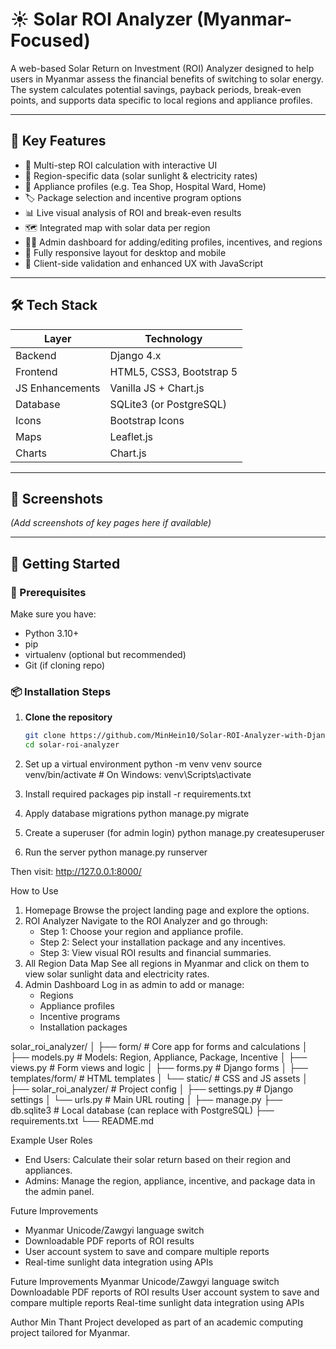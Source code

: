 # ☀️ Solar ROI Analyzer (Myanmar-Focused)

A web-based Solar Return on Investment (ROI) Analyzer designed to help users in Myanmar assess the financial benefits of switching to solar energy. The system calculates potential savings, payback periods, break-even points, and supports data specific to local regions and appliance profiles.

---

## 🌟 Key Features

- 🔄 Multi-step ROI calculation with interactive UI
- 📍 Region-specific data (solar sunlight & electricity rates)
- 🧰 Appliance profiles (e.g. Tea Shop, Hospital Ward, Home)
- 🏷️ Package selection and incentive program options
- 📊 Live visual analysis of ROI and break-even results
- 🗺️ Integrated map with solar data per region
- 🧑‍💼 Admin dashboard for adding/editing profiles, incentives, and regions
- 📱 Fully responsive layout for desktop and mobile
- 🧠 Client-side validation and enhanced UX with JavaScript

---

## 🛠 Tech Stack

| Layer          | Technology               |
|----------------|--------------------------|
| Backend        | Django 4.x               |
| Frontend       | HTML5, CSS3, Bootstrap 5 |
| JS Enhancements| Vanilla JS + Chart.js    |
| Database       | SQLite3 (or PostgreSQL)  |
| Icons          | Bootstrap Icons          |
| Maps           | Leaflet.js               |
| Charts         | Chart.js                 |

---

## 📸 Screenshots

*(Add screenshots of key pages here if available)*

---

## 🚀 Getting Started

### 🔧 Prerequisites

Make sure you have:

- Python 3.10+
- pip
- virtualenv (optional but recommended)
- Git (if cloning repo)

### 📦 Installation Steps

1. **Clone the repository**
   ```bash
   git clone https://github.com/MinHein10/Solar-ROI-Analyzer-with-Django.git
   cd solar-roi-analyzer

2. Set up a virtual environment
python -m venv venv
source venv/bin/activate  # On Windows: venv\Scripts\activate

3. Install required packages
pip install -r requirements.txt

4. Apply database migrations
python manage.py migrate

5. Create a superuser (for admin login)
python manage.py createsuperuser

6. Run the server
python manage.py runserver


Then visit: http://127.0.0.1:8000/

How to Use
1. Homepage
    Browse the project landing page and explore the options.
2. ROI Analyzer
    Navigate to the ROI Analyzer and go through:
    - Step 1: Choose your region and appliance profile.
    - Step 2: Select your installation package and any incentives.
    - Step 3: View visual ROI results and financial summaries.
3. All Region Data Map
    See all regions in Myanmar and click on them to view solar sunlight data and electricity rates.
4. Admin Dashboard
    Log in as admin to add or manage:
    - Regions
    - Appliance profiles
    - Incentive programs
    - Installation packages


solar_roi_analyzer/
│
├── form/                    # Core app for forms and calculations
│   ├── models.py            # Models: Region, Appliance, Package, Incentive
│   ├── views.py             # Form views and logic
│   ├── forms.py             # Django forms
│   ├── templates/form/      # HTML templates
│   └── static/              # CSS and JS assets
│
├── solar_roi_analyzer/      # Project config
│   ├── settings.py          # Django settings
│   └── urls.py              # Main URL routing
│
├── manage.py
├── db.sqlite3               # Local database (can replace with PostgreSQL)
├── requirements.txt
└── README.md


Example User Roles
- End Users: Calculate their solar return based on their region and appliances.
- Admins: Manage the region, appliance, incentive, and package data in the admin panel.


Future Improvements
- Myanmar Unicode/Zawgyi language switch
- Downloadable PDF reports of ROI results
- User account system to save and compare multiple reports
- Real-time sunlight data integration using APIs


Future Improvements
Myanmar Unicode/Zawgyi language switch
Downloadable PDF reports of ROI results
User account system to save and compare multiple reports
Real-time sunlight data integration using APIs

Author
Min Thant
Project developed as part of an academic computing project tailored for Myanmar.
